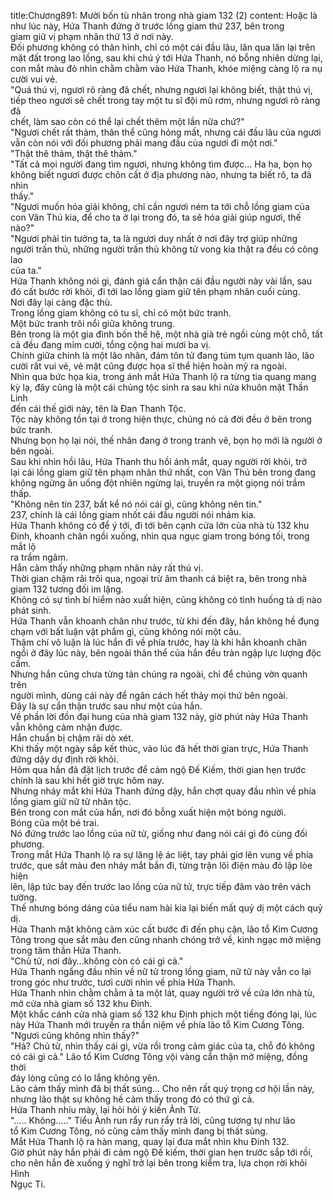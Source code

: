 title:Chương891: Mười bốn tù nhân trong nhà giam 132 (2)
content:
Hoặc là như lúc này, Hứa Thanh đứng ở trước lồng giam thứ 237, bên trong<br>giam giữ vị phạm nhân thứ 13 ở nơi này.<br>Đối phương không có thân hình, chỉ có một cái đầu lâu, lăn qua lăn lại trên<br>mặt đất trong lao lồng, sau khi chú ý tới Hứa Thanh, nó bỗng nhiên dừng lại,<br>con mắt màu đỏ nhìn chằm chằm vào Hứa Thanh, khóe miệng càng lộ ra nụ<br>cười vui vẻ.<br>"Quá thú vị, ngươi rõ ràng đã chết, nhưng ngươi lại không biết, thật thú vị,<br>tiếp theo ngươi sẽ chết trong tay một tu sĩ đội mũ rơm, nhưng ngươi rõ ràng đã<br>chết, làm sao còn có thể lại chết thêm một lần nữa chứ?"<br>"Ngươi chết rất thảm, thân thể cũng hỏng mất, nhưng cái đầu lâu của ngươi<br>vẫn còn nói với đối phương phải mang đầu của ngươi đi một nơi."<br>"Thật thê thảm, thật thê thảm."<br>"Tất cả mọi người đang tìm ngươi, nhưng không tìm được... Ha ha, bọn họ<br>không biết ngươi được chôn cất ở địa phương nào, nhưng ta biết rõ, ta đã nhìn<br>thấy."<br>"Ngươi muốn hóa giải không, chỉ cần ngươi ném ta tới chỗ lồng giam của<br>con Vân Thú kia, để cho ta ở lại trong đó, ta sẽ hóa giải giúp ngươi, thế nào?"<br>"Ngươi phải tin tưởng ta, ta là ngươi duy nhất ở nơi đây trợ giúp những<br>người trấn thủ, những người trấn thủ không tử vong kia thật ra đều có công lao<br>của ta."<br>Hứa Thanh không nói gì, đánh giá cẩn thận cái đầu người này vài lần, sau<br>đó cất bước rời khỏi, đi tới lao lồng giam giữ tên phạm nhân cuối cùng.<br>Nơi đây lại càng đặc thù.<br>Trong lồng giam không có tu sĩ, chỉ có một bức tranh.<br>Một bức tranh trôi nổi giữa không trung.<br>Bên trong là một gia đình bốn thế hệ, một nhà già trẻ ngồi cùng một chỗ, tất<br>cả đều đang mỉm cười, tổng cộng hai mươi ba vị.<br>Chính giữa chính là một lão nhân, đám tôn tử đang túm tụm quanh lão, lão<br>cười rất vui vẻ, vẻ mặt cũng được họa sĩ thể hiện hoàn mỹ ra ngoài.<br>Nhìn qua bức họa kia, trong ánh mắt Hứa Thanh lộ ra từng tia quang mang<br>kỳ lạ, đây cũng là một cái chủng tộc sinh ra sau khi nửa khuôn mặt Thần Linh<br>đến cái thế giới này, tên là Đan Thanh Tộc.<br>Tộc này không tồn tại ở trong hiện thực, chúng nó cả đời đều ở bên trong<br>bức tranh.<br>Nhưng bọn họ lại nói, thế nhân đang ở trong tranh vẽ, bọn họ mới là người ở<br>bên ngoài.<br>Sau khi nhìn hồi lâu, Hứa Thanh thu hồi ánh mắt, quay người rời khỏi, trở<br>lại cái lồng giam giữ tên phạm nhân thứ nhất, con Vân Thú bên trong đang<br>không ngừng ăn uống đột nhiên ngừng lại, truyền ra một giọng nói trầm thấp.<br>"Không nên tin 237, bất kể nó nói cái gì, cũng không nên tin."<br>237, chính là cái lồng giam nhốt cái đầu người nói nhảm kia.<br>Hứa Thanh không có để ý tới, đi tới bên cạnh cửa lớn của nhà tù 132 khu<br>Đinh, khoanh chân ngồi xuống, nhìn qua ngục giam trong bóng tối, trong mắt lộ<br>ra trầm ngâm.<br>Hắn cảm thấy những phạm nhân này rất thú vị.<br>Thời gian chậm rãi trôi qua, ngoại trừ âm thanh cá biệt ra, bên trong nhà<br>giam 132 tương đối im lặng.<br>Không có sự tình bí hiểm nào xuất hiện, cũng không có tình huống tà dị nào<br>phát sinh.<br>Hứa Thanh vẫn khoanh chân như trước, từ khi đến đây, hắn không hề đụng<br>chạm với bất luận vật phẩm gì, cũng không nói một câu.<br>Thậm chí vô luận là lúc hắn đi về phía trước, hay là khi hắn khoanh chân<br>ngồi ở đây lúc này, bên ngoài thân thể của hắn đều tràn ngập lực lượng độc cấm.<br>Nhưng hắn cũng chưa từng tản chúng ra ngoài, chỉ để chúng vờn quanh trên<br>người mình, dùng cái này để ngăn cách hết thảy mọi thứ bên ngoài.<br>Đây là sự cẩn thận trước sau như một của hắn.<br>Về phần lời đồn đại hung của nhà giam 132 này, giờ phút này Hứa Thanh<br>vẫn không cảm nhận được.<br>Hắn chuẩn bị chậm rãi dò xét.<br>Khi thấy một ngày sắp kết thúc, vào lúc đã hết thời gian trực, Hứa Thanh<br>đứng dậy dự định rời khỏi.<br>Hôm qua hắn đã đặt lịch trước để cảm ngộ Đế Kiếm, thời gian hẹn trước<br>chính là sau khi hết giờ trực hôm nay.<br>Nhưng nháy mắt khi Hứa Thanh đứng dậy, hắn chợt quay đầu nhìn về phía<br>lồng giam giữ nữ tử nhân tộc.<br>Bên trong con mắt của hắn, nơi đó bỗng xuất hiện một bóng người.<br>Bóng của một bé trai.<br>Nó đứng trước lao lồng của nữ tử, giống như đang nói cái gì đó cùng đối<br>phương.<br>Trong mắt Hứa Thanh lộ ra sự lăng lệ ác liệt, tay phải giơ lên vung về phía<br>trước, que sắt màu đen nháy mắt bắn đi, từng trận lôi điện màu đỏ lập lòe hiện<br>lên, lập tức bay đến trước lao lồng của nữ tử, trực tiếp đâm vào trên vách tường.<br>Thế nhưng bóng dáng của tiểu nam hài kia lại biến mất quỷ dị một cách quỷ<br>dị.<br>Hứa Thanh mặt không cảm xúc cất bước đi đến phụ cận, lão tổ Kim Cương<br>Tông trong que sắt màu đen cũng nhanh chóng trở về, kinh ngạc mở miệng<br>trong tâm thần Hứa Thanh.<br>"Chủ tử, nơi đây…không còn có cái gì cả."<br>Hứa Thanh ngẩng đầu nhìn về nữ tử trong lồng giam, nữ tử này vẫn co lại<br>trong góc như trước, tươi cười nhìn về phía Hứa Thanh.<br>Hứa Thanh nhìn chằm chằm ả ta một lát, quay người trở về cửa lớn nhà tù,<br>mở cửa nhà giam số 132 khu Đinh.<br>Một khắc cánh cửa nhà giam số 132 khu Định phịch một tiếng đóng lại, lúc<br>này Hứa Thanh mới truyền ra thần niệm về phía lão tổ Kim Cương Tông.<br>"Ngươi cũng không nhìn thấy?"<br>"Hả? Chủ tử, nhìn thấy cái gì, vừa rồi trong cảm giác của ta, chỗ đó không<br>có cái gì cả." Lão tổ Kim Cương Tông vội vàng cẩn thận mở miệng, đồng thời<br>đáy lòng cũng có lo lắng không yên.<br>Lão cảm thấy mình đã bị thất sủng... Cho nên rất quý trọng cơ hội lần này,<br>nhưng lão thật sự không hề cảm thấy trong đó có thứ gì cả.<br>Hứa Thanh nhíu mày, lại hỏi hỏi ý kiến Ảnh Tử.<br>"..... Không....." Tiểu Ảnh run rẩy run rẩy trả lời, cũng tương tự như lão<br>tổ Kim Cương Tông, nó cũng cảm thấy mình đang bị thất sủng.<br>Mắt Hứa Thanh lộ ra hàn mang, quay lại đưa mắt nhìn khu Đinh 132.<br>Giờ phút này hắn phải đi cảm ngộ Đế kiếm, thời gian hẹn trước sắp tới rồi,<br>cho nên hắn đè xuống ý nghĩ trở lại bên trong kiểm tra, lựa chọn rời khỏi Hình<br>Ngục Ti.